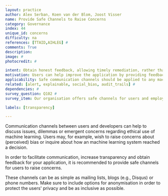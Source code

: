 ```yaml
---
layout: practice
author: Alex Serban, Koen van der Blom, Joost Visser
name: Provide Safe Channels to Raise Concerns
category: Governance
index: 44
unique_id: concerns
difficulty: na
references: [TTAID,AIHLEG] #
comments: True
description:
image: #
photocredit: #

intent: Obtain honest feedback, allowing timely remediation, rather than giving rise to conflict.  #
motivation: Users can help improve the application by providing feedback.  #
applicability: Safe communication channels should be applied to any machine learning application.
related: [alert, explainable, social_bias, audit_trails] #
dependencies: #
survey_question: Q102 #
survey_item: Our organisation offers safe channels for users and employees to raise concerns about privacy, safety, security, fairness, or other concerns related to our ML applications.

labels: [transparency]

---
```


Communication channels between users and developers can help to discuss issues, dilemmas or emergent concerns regarding ethical use of machine learning. Users may, for example, wish to raise concerns about (perceived) bias or inquire about how an machine learning system reached a decision.

In order to facilitate communication, increase transparency and obtain feedback for your application, it is recommended to provide safe channels for users to raise concerns.

These channels can be as simple as mailing lists, blogs (e.g., Disqus) or phone numbers.
Make sure to include options for anonymisation in order to protect the users' privacy and be as inclusive as possible.
